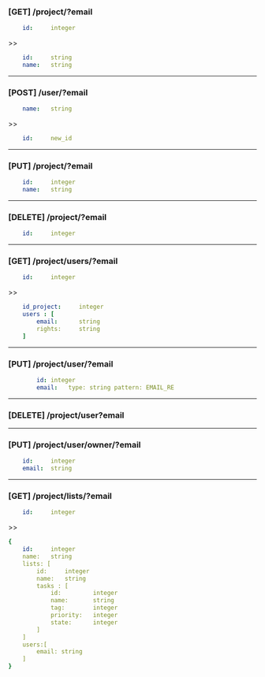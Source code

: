### [GET] /project/?email
```yaml
    id:     integer
```
\>>
```yaml
    id:     string
    name:   string
```
---
### [POST] /user/?email 
```yaml
    name:   string
```
\>>
```yaml      
    id:     new_id
```
---
### [PUT] /project/?email
```yaml
    id:     integer
    name:   string
```
---
### [DELETE] /project/?email
```yaml
    id:     integer
```
---
### [GET] /project/users/?email
```yaml
    id:     integer
```
\>>
```yaml
    id_project:     integer
    users : [
        email:      string
        rights:     string
    ]
```
---
### [PUT] /project/user/?email
```yaml
        id: integer
        email:   type: string pattern: EMAIL_RE
```
---
### [DELETE] /project/user?email
---
### [PUT] /project/user/owner/?email
```yaml
    id:     integer
    email:  string
```
---
### [GET] /project/lists/?email
```yaml
    id:     integer
```
\>>
```yaml
{
    id:     integer
    name:   string
    lists: [
        id:     integer
        name:   string 
        tasks : [
            id:         integer        
            name:       string     
            tag:        integer              
            priority:   integer        
            state:      integer          
        ]
    ]
    users:[
        email: string
    ]
}
```